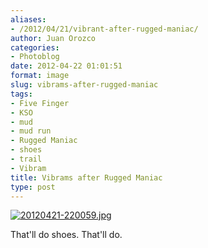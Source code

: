 ```yaml
---
aliases:
- /2012/04/21/vibrant-after-rugged-maniac/
author: Juan Orozco
categories:
- Photoblog
date: 2012-04-22 01:01:51
format: image
slug: vibrams-after-rugged-maniac
tags:
- Five Finger
- KSO
- mud
- mud run
- Rugged Maniac
- shoes
- trail
- Vibram
title: Vibrams after Rugged Maniac
type: post
---
```


[<img class="alignnone size-full" src="http://juanthedesigner.files.wordpress.com/2012/04/20120421-220059.jpg?w=580" alt="20120421-220059.jpg" data-recalc-dims="1" />][1]

That'll do shoes. That'll do.

[1]: http://juanthedesigner.files.wordpress.com/2012/04/20120421-220059.jpg?w=580